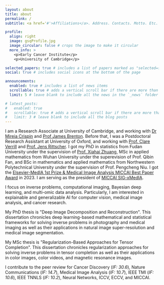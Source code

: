 ```yaml
---
layout: about
title: about
permalink: /
subtitle: <a href='#'>Affiliations</a>. Address. Contacts. Motto. Etc.

profile:
  align: right
  image: gsqProfile.jpg
  image_circular: false # crops the image to make it circular
  more_info: >
    <p>Early Cancer Institute</p>
    <p>University of Cambridge</p>

selected_papers: true # includes a list of papers marked as "selected={true}"
social: true # includes social icons at the bottom of the page

announcements:
  enabled: true # includes a list of news items
  scrollable: true # adds a vertical scroll bar if there are more than 3 news items
  limit: 5 # leave blank to include all the news in the `_news` folder

# latest_posts:
#   enabled: true
#   scrollable: true # adds a vertical scroll bar if there are more than 3 new posts items
#   limit: 3 # leave blank to include all the blog posts
---
```


I am a Research Associate at University of Cambridge, and working with [Dr Mireia Crispin](https://www.oncology.cam.ac.uk/research/our-research/crispin) and [Prof James Brenton](https://crukcambridgecentre.org.uk/users/jdb1003). Before that, I was a Postdoctoral Research Assistant at University of Oxford, and working with [Prof. Clare Verrill](https://www.nds.ox.ac.uk/team/clare-verrill) and [Prof. Jens Rittscher](https://www.ndm.ox.ac.uk/team/jens-rittscher). I got my PhD in statistics from Fudan University under the supervision of [Prof. Xiahai Zhuang](https://zmiclab.github.io/zxh/), MSc in applied mathematics from Wuhan University under the superevision of Prof. Qibin Fan, and BSc in mathematics and applied mathematics from Northwestern Polytechnical University under the supervision of Prof. Pengcheng Niu. I got the [Elsevier-MedIA 1st Prize & Medical Image Analysis MICCAI Best Paper Award](https://miccai.org/index.php/about-miccai/awards/medical-image-analysis-best-paper-award/#:~:text=The%20MICCAI%20MedIA%20Best%20Paper,the%20award%20between%20two%20winners.) in 2023. I am serving as the president of [MICCAI SIG-xMedIA](https://miccai.org/index.php/special-interest-groups/sig-xmedia/).

I focus on inverse problems, computational imaging, Bayesian deep learning, and multi-omic data analysis. Particularly, I am interested in explainable and generalizable AI for computer vision, medical image analysis, and cancer research.

My PhD thesis is "Deep Image Decomposition and Reconstruction". This dissertation chronicles deep learning-based mathematical and statistical frameworks for solving inverse problems in photography and medical imaging as well as their applications in natural image super-resolution and medical image segmentation.

My MSc thesis is "Regularization-Based Approaches for Tensor Completion". This dissertation chronicles regularization approaches for solving inverse problems in tensor completion as well as their applications in color images, color videos, and magnetic resonance images.

I contribute to the peer review for Cancer Discovery (*IF: 30.6*), Nature Communications (*IF: 14.7*), Medical Image Analysis (*IF: 10.7*), IEEE TMI (*IF: 10.6*), IEEE TNNLS (*IF: 10.2*), Neural Networks, ICCV, ECCV, and MICCAI.
